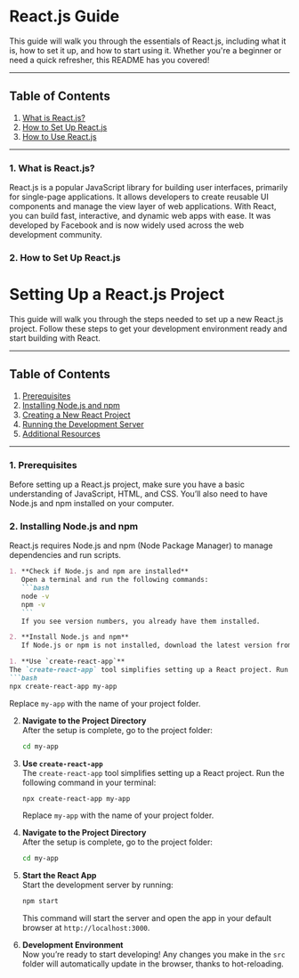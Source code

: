 # React.js Guide

This guide will walk you through the essentials of React.js, including what it is, how to set it up, and how to start using it. Whether you're a beginner or need a quick refresher, this README has you covered!

---

## Table of Contents
1. [What is React.js?](#what-is-reactjs)
2. [How to Set Up React.js](#how-to-set-up-reactjs)
3. [How to Use React.js](#how-to-use-reactjs)

---

### 1. What is React.js?

React.js is a popular JavaScript library for building user interfaces, primarily for single-page applications. It allows developers to create reusable UI components and manage the view layer of web applications. With React, you can build fast, interactive, and dynamic web apps with ease. It was developed by Facebook and is now widely used across the web development community.

### 2. How to Set Up React.js

# Setting Up a React.js Project

This guide will walk you through the steps needed to set up a new React.js project. Follow these steps to get your development environment ready and start building with React.

---

## Table of Contents
1. [Prerequisites](#prerequisites)
2. [Installing Node.js and npm](#installing-nodejs-and-npm)
3. [Creating a New React Project](#creating-a-new-react-project)
4. [Running the Development Server](#running-the-development-server)
5. [Additional Resources](#additional-resources)

---

### 1. Prerequisites

Before setting up a React.js project, make sure you have a basic understanding of JavaScript, HTML, and CSS. You’ll also need to have Node.js and npm installed on your computer.

### 2. Installing Node.js and npm

React.js requires Node.js and npm (Node Package Manager) to manage dependencies and run scripts.

   ```markdown
   1. **Check if Node.js and npm are installed**  
      Open a terminal and run the following commands:
      ```bash
      node -v
      npm -v
      ```
      If you see version numbers, you already have them installed.

   2. **Install Node.js and npm**  
      If Node.js or npm is not installed, download the latest version from the [Node.js official website](https://nodejs.org/). Follow the installation instructions for your operating system.

1. **Use `create-react-app`**  
   The `create-react-app` tool simplifies setting up a React project. Run the following command in your terminal:
   ```bash
   npx create-react-app my-app
   ```
   Replace `my-app` with the name of your project folder.

2. **Navigate to the Project Directory**  
   After the setup is complete, go to the project folder:
   ```bash
   cd my-app
   ```
1. **Use `create-react-app`**  
   The `create-react-app` tool simplifies setting up a React project. Run the following command in your terminal:
   ```bash
   npx create-react-app my-app
   ```
   Replace `my-app` with the name of your project folder.

2. **Navigate to the Project Directory**  
   After the setup is complete, go to the project folder:
   ```bash
   cd my-app
   ```
1. **Start the React App**  
   Start the development server by running:
   ```bash
   npm start
   ```
   This command will start the server and open the app in your default browser at `http://localhost:3000`.

2. **Development Environment**  
   Now you’re ready to start developing! Any changes you make in the `src` folder will automatically update in the browser, thanks to hot-reloading.
